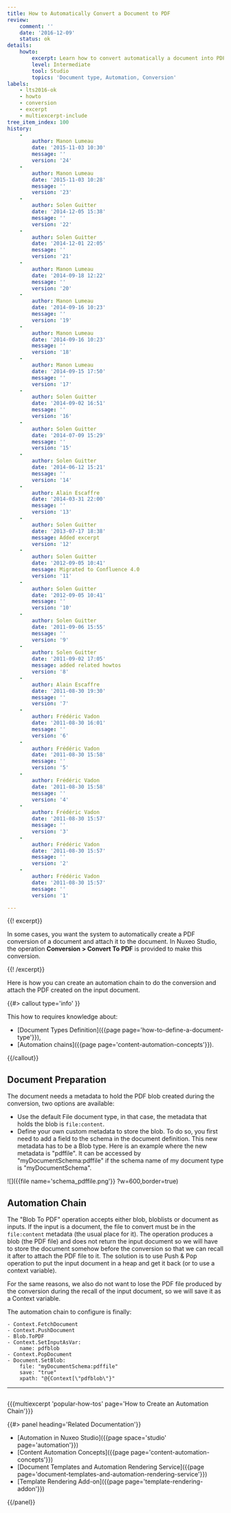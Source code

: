 ```yaml
---
title: How to Automatically Convert a Document to PDF
review:
    comment: ''
    date: '2016-12-09'
    status: ok
details:
    howto:
        excerpt: Learn how to convert automatically a document into PDF using Nuxeo Studio.
        level: Intermediate
        tool: Studio
        topics: 'Document type, Automation, Conversion'
labels:
    - lts2016-ok
    - howto
    - conversion
    - excerpt
    - multiexcerpt-include
tree_item_index: 100
history:
    -
        author: Manon Lumeau
        date: '2015-11-03 10:30'
        message: ''
        version: '24'
    -
        author: Manon Lumeau
        date: '2015-11-03 10:28'
        message: ''
        version: '23'
    -
        author: Solen Guitter
        date: '2014-12-05 15:38'
        message: ''
        version: '22'
    -
        author: Solen Guitter
        date: '2014-12-01 22:05'
        message: ''
        version: '21'
    -
        author: Manon Lumeau
        date: '2014-09-18 12:22'
        message: ''
        version: '20'
    -
        author: Manon Lumeau
        date: '2014-09-16 10:23'
        message: ''
        version: '19'
    -
        author: Manon Lumeau
        date: '2014-09-16 10:23'
        message: ''
        version: '18'
    -
        author: Manon Lumeau
        date: '2014-09-15 17:50'
        message: ''
        version: '17'
    -
        author: Solen Guitter
        date: '2014-09-02 16:51'
        message: ''
        version: '16'
    -
        author: Solen Guitter
        date: '2014-07-09 15:29'
        message: ''
        version: '15'
    -
        author: Solen Guitter
        date: '2014-06-12 15:21'
        message: ''
        version: '14'
    -
        author: Alain Escaffre
        date: '2014-03-31 22:00'
        message: ''
        version: '13'
    -
        author: Solen Guitter
        date: '2013-07-17 18:38'
        message: Added excerpt
        version: '12'
    -
        author: Solen Guitter
        date: '2012-09-05 10:41'
        message: Migrated to Confluence 4.0
        version: '11'
    -
        author: Solen Guitter
        date: '2012-09-05 10:41'
        message: ''
        version: '10'
    -
        author: Solen Guitter
        date: '2011-09-06 15:55'
        message: ''
        version: '9'
    -
        author: Solen Guitter
        date: '2011-09-02 17:05'
        message: added related howtos
        version: '8'
    -
        author: Alain Escaffre
        date: '2011-08-30 19:30'
        message: ''
        version: '7'
    -
        author: Frédéric Vadon
        date: '2011-08-30 16:01'
        message: ''
        version: '6'
    -
        author: Frédéric Vadon
        date: '2011-08-30 15:58'
        message: ''
        version: '5'
    -
        author: Frédéric Vadon
        date: '2011-08-30 15:58'
        message: ''
        version: '4'
    -
        author: Frédéric Vadon
        date: '2011-08-30 15:57'
        message: ''
        version: '3'
    -
        author: Frédéric Vadon
        date: '2011-08-30 15:57'
        message: ''
        version: '2'
    -
        author: Frédéric Vadon
        date: '2011-08-30 15:57'
        message: ''
        version: '1'

---
```

{{! excerpt}}

In some cases, you want the system to automatically create a PDF conversion of a document and attach it to the document. In Nuxeo Studio, the operation&nbsp;**Conversion > Convert To PDF**&nbsp;is provided to make this conversion.

{{! /excerpt}}

Here is how you can create an automation chain to do the conversion and attach the PDF created on the input document.

{{#> callout type='info' }}

This how to requires knowledge about:

*   [Document Types Definition]({{page page='how-to-define-a-document-type'}}),
*   [Automation chains]({{page page='content-automation-concepts'}}).

{{/callout}}

## Document Preparation

The document needs a metadata to hold the PDF blob created during the conversion, two options are available:

* Use the default File document type, in that case, the metadata that holds the blob is `file:content`.
* Define your own custom metadata to store the blob. To do so, you first need to add a field to the schema in the document definition. This new metadata has to be a Blob type. Here is an example where the new metadata is "pdffile". It can be accessed by "myDocumentSchema:pdffile" if the schema name of my document type is "myDocumentSchema".

![]({{file name='schema_pdffile.png'}} ?w=600,border=true)

## Automation Chain

The "Blob To PDF" operation accepts either blob, bloblists or document as inputs. If the input is a document, the file to convert must be in the `file:content` metadata (the usual place for it). The operation produces a blob (the PDF file) and does not return the input document so we will have to store the document somehow before the conversion so that we can recall it after to attach the PDF file to it. The solution is to use Push & Pop operation to put the input document in a heap and get it back (or to use a context variable).

For the same reasons, we also do not want to lose the PDF file produced by the conversion during the recall of the input document, so we will save it as a Context variable.

The automation chain to configure is finally:

```
- Context.FetchDocument
- Context.PushDocument
- Blob.ToPDF
- Context.SetInputAsVar:
    name: pdfblob
- Context.PopDocument
- Document.SetBlob:
    file: "myDocumentSchema:pdffile"
    save: "true"
    xpath: "@{Context[\"pdfblob\"}"
```

* * *

<div class="row" data-equalizer data-equalize-on="medium"><div class="column medium-6">

{{{multiexcerpt 'popular-how-tos' page='How to Create an Automation Chain'}}}

</div><div class="column medium-6">{{#> panel heading='Related Documentation'}}

- [Automation in Nuxeo Studio]({{page space='studio' page='automation'}})
- [Content Automation Concepts]({{page page='content-automation-concepts'}})
- [Document Templates and Automation Rendering Service]({{page page='document-templates-and-automation-rendering-service'}})
- [Template Rendering Add-on]({{page page='template-rendering-addon'}})

{{/panel}}</div></div>
